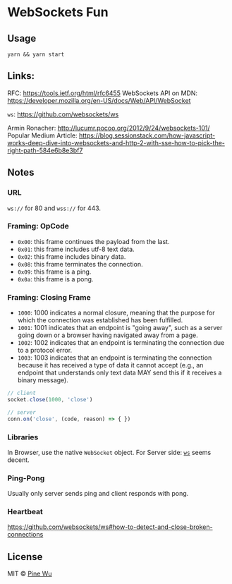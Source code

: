 # WebSockets Fun

## Usage

`yarn && yarn start`

## Links:

RFC: https://tools.ietf.org/html/rfc6455
WebSockets API on MDN: https://developer.mozilla.org/en-US/docs/Web/API/WebSocket

`ws`: https://github.com/websockets/ws

Armin Ronacher: http://lucumr.pocoo.org/2012/9/24/websockets-101/
Popular Medium Article: https://blog.sessionstack.com/how-javascript-works-deep-dive-into-websockets-and-http-2-with-sse-how-to-pick-the-right-path-584e6b8e3bf7

## Notes

### URL

`ws://` for 80 and `wss://` for 443.

### Framing: OpCode

- `0x00`: this frame continues the payload from the last.
- `0x01`: this frame includes utf-8 text data.
- `0x02`: this frame includes binary data.
- `0x08`: this frame terminates the connection.
- `0x09`: this frame is a ping.
- `0x0a`: this frame is a pong.

### Framing: Closing Frame

- `1000`: 1000 indicates a normal closure, meaning that the purpose for which the connection was established has been fulfilled.
- `1001`: 1001 indicates that an endpoint is "going away", such as a server going down or a browser having navigated away from a page.
- `1002`: 1002 indicates that an endpoint is terminating the connection due to a protocol error.
- `1003`: 1003 indicates that an endpoint is terminating the connection because it has received a type of data it cannot accept (e.g., an endpoint that understands only text data MAY send this if it receives a binary message).

```js
// client
socket.close(1000, 'close')

// server
conn.on('close', (code, reason) => { })
```

### Libraries

In Browser, use the native `WebSocket` object.
For Server side: [`ws`](https://github.com/websockets/ws) seems decent.

### Ping-Pong

Usually only server sends ping and client responds with pong.

### Heartbeat

https://github.com/websockets/ws#how-to-detect-and-close-broken-connections

## License

MIT © [Pine Wu](https://github.com/octref) 